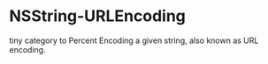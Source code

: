 NSString-URLEncoding
====================

tiny category to Percent Encoding a given string, also known as URL encoding.
